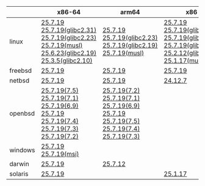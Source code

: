 ||x86-64|arm64|x86|ppc64le|armv7|armel|
| --- | --- | --- | --- | --- | --- | --- |
|linux|[25.7.19](https://github.com/roswell/sbcl_head/releases/download/25.7.19/sbcl-25.7.19-x86-64-linux-binary.tar.bz2)<br />[25.7.19(glibc2.31)](https://github.com/roswell/sbcl_head/releases/download/25.7.19/sbcl-25.7.19-x86-64-linux-glibc2.31-binary.tar.bz2)<br />[25.7.19(glibc2.23)](https://github.com/roswell/sbcl_head/releases/download/25.7.19/sbcl-25.7.19-x86-64-linux-glibc2.23-binary.tar.bz2)<br />[25.7.19(musl)](https://github.com/roswell/sbcl_head/releases/download/25.7.19/sbcl-25.7.19-x86-64-linux-musl-binary.tar.bz2)<br />[25.6.23(glibc2.19)](https://github.com/roswell/sbcl_head/releases/download/25.6.23/sbcl-25.6.23-x86-64-linux-glibc2.19-binary.tar.bz2)<br />[25.3.5(glibc2.10)](https://github.com/roswell/sbcl_head/releases/download/25.3.5/sbcl-25.3.5-x86-64-linux-glibc2.10-binary.tar.bz2)<br />|[25.7.19](https://github.com/roswell/sbcl_head/releases/download/25.7.19/sbcl-25.7.19-arm64-linux-binary.tar.bz2)<br />[25.7.19(glibc2.23)](https://github.com/roswell/sbcl_head/releases/download/25.7.19/sbcl-25.7.19-arm64-linux-glibc2.23-binary.tar.bz2)<br />[25.7.19(glibc2.19)](https://github.com/roswell/sbcl_head/releases/download/25.7.19/sbcl-25.7.19-arm64-linux-glibc2.19-binary.tar.bz2)<br />[25.7.19(musl)](https://github.com/roswell/sbcl_head/releases/download/25.7.19/sbcl-25.7.19-arm64-linux-musl-binary.tar.bz2)<br />|[25.7.19](https://github.com/roswell/sbcl_head/releases/download/25.7.19/sbcl-25.7.19-x86-linux-binary.tar.bz2)<br />[25.7.19(glibc2.31)](https://github.com/roswell/sbcl_head/releases/download/25.7.19/sbcl-25.7.19-x86-linux-glibc2.31-binary.tar.bz2)<br />[25.7.19(glibc2.23)](https://github.com/roswell/sbcl_head/releases/download/25.7.19/sbcl-25.7.19-x86-linux-glibc2.23-binary.tar.bz2)<br />[25.7.19(glibc2.19)](https://github.com/roswell/sbcl_head/releases/download/25.7.19/sbcl-25.7.19-x86-linux-glibc2.19-binary.tar.bz2)<br />[25.2.12(glibc2.10)](https://github.com/roswell/sbcl_head/releases/download/25.2.12/sbcl-25.2.12-x86-linux-glibc2.10-binary.tar.bz2)<br />[25.1.17(musl)](https://github.com/roswell/sbcl_head/releases/download/25.1.17/sbcl-25.1.17-x86-linux-musl-binary.tar.bz2)<br />|[25.7.19](https://github.com/roswell/sbcl_head/releases/download/25.7.19/sbcl-25.7.19-ppc64le-linux-binary.tar.bz2)<br />[25.7.19(glibc2.23)](https://github.com/roswell/sbcl_head/releases/download/25.7.19/sbcl-25.7.19-ppc64le-linux-glibc2.23-binary.tar.bz2)<br />[25.7.19(glibc2.19)](https://github.com/roswell/sbcl_head/releases/download/25.7.19/sbcl-25.7.19-ppc64le-linux-glibc2.19-binary.tar.bz2)<br />|[25.7.19](https://github.com/roswell/sbcl_head/releases/download/25.7.19/sbcl-25.7.19-armv7-linux-binary.tar.bz2)<br />|[25.1.17](https://github.com/roswell/sbcl_head/releases/download/25.1.17/sbcl-25.1.17-armel-linux-binary.tar.bz2)<br />|
|freebsd|[25.7.19](https://github.com/roswell/sbcl_head/releases/download/25.7.19/sbcl-25.7.19-x86-64-freebsd-binary.tar.bz2)<br />|[25.7.19](https://github.com/roswell/sbcl_head/releases/download/25.7.19/sbcl-25.7.19-arm64-freebsd-binary.tar.bz2)<br />|[25.7.19](https://github.com/roswell/sbcl_head/releases/download/25.7.19/sbcl-25.7.19-x86-freebsd-binary.tar.bz2)<br />||||
|netbsd|[25.7.19](https://github.com/roswell/sbcl_head/releases/download/25.7.19/sbcl-25.7.19-x86-64-netbsd-binary.tar.bz2)<br />|[25.7.19](https://github.com/roswell/sbcl_head/releases/download/25.7.19/sbcl-25.7.19-arm64-netbsd-binary.tar.bz2)<br />|[24.12.7](https://github.com/roswell/sbcl_head/releases/download/24.12.7/sbcl-24.12.7-x86-netbsd-binary.tar.bz2)<br />||||
|openbsd|[25.7.19(7.5)](https://github.com/roswell/sbcl_head/releases/download/25.7.19/sbcl-25.7.19-x86-64-openbsd-7.5-binary.tar.bz2)<br />[25.7.19(7.1)](https://github.com/roswell/sbcl_head/releases/download/25.7.19/sbcl-25.7.19-x86-64-openbsd-7.1-binary.tar.bz2)<br />[25.7.19(6.9)](https://github.com/roswell/sbcl_head/releases/download/25.7.19/sbcl-25.7.19-x86-64-openbsd-6.9-binary.tar.bz2)<br />[25.7.19](https://github.com/roswell/sbcl_head/releases/download/25.7.19/sbcl-25.7.19-x86-64-openbsd-binary.tar.bz2)<br />[25.7.19(7.4)](https://github.com/roswell/sbcl_head/releases/download/25.7.19/sbcl-25.7.19-x86-64-openbsd-7.4-binary.tar.bz2)<br />[25.7.19(7.3)](https://github.com/roswell/sbcl_head/releases/download/25.7.19/sbcl-25.7.19-x86-64-openbsd-7.3-binary.tar.bz2)<br />[25.7.19(7.2)](https://github.com/roswell/sbcl_head/releases/download/25.7.19/sbcl-25.7.19-x86-64-openbsd-7.2-binary.tar.bz2)<br />|[25.7.19(7.2)](https://github.com/roswell/sbcl_head/releases/download/25.7.19/sbcl-25.7.19-arm64-openbsd-7.2-binary.tar.bz2)<br />[25.7.19(7.1)](https://github.com/roswell/sbcl_head/releases/download/25.7.19/sbcl-25.7.19-arm64-openbsd-7.1-binary.tar.bz2)<br />[25.7.19(6.9)](https://github.com/roswell/sbcl_head/releases/download/25.7.19/sbcl-25.7.19-arm64-openbsd-6.9-binary.tar.bz2)<br />[25.7.19](https://github.com/roswell/sbcl_head/releases/download/25.7.19/sbcl-25.7.19-arm64-openbsd-binary.tar.bz2)<br />[25.7.19(7.5)](https://github.com/roswell/sbcl_head/releases/download/25.7.19/sbcl-25.7.19-arm64-openbsd-7.5-binary.tar.bz2)<br />[25.7.19(7.4)](https://github.com/roswell/sbcl_head/releases/download/25.7.19/sbcl-25.7.19-arm64-openbsd-7.4-binary.tar.bz2)<br />[25.7.19(7.3)](https://github.com/roswell/sbcl_head/releases/download/25.7.19/sbcl-25.7.19-arm64-openbsd-7.3-binary.tar.bz2)<br />|||||
|windows|[25.7.19](https://github.com/roswell/sbcl_head/releases/download/25.7.19/sbcl-25.7.19-x86-64-windows-binary.tar.bz2)<br />[25.7.19(msi)](https://github.com/roswell/sbcl_head/releases/download/25.7.19/sbcl-25.7.19-x86-64-windows-binary.msi)<br />||||||
|darwin|[25.7.19](https://github.com/roswell/sbcl_head/releases/download/25.7.19/sbcl-25.7.19-x86-64-darwin-binary.tar.bz2)<br />|[25.7.12](https://github.com/roswell/sbcl_head/releases/download/25.7.12/sbcl-25.7.12-arm64-darwin-binary.tar.bz2)<br />|||||
|solaris|[25.7.19](https://github.com/roswell/sbcl_head/releases/download/25.7.19/sbcl-25.7.19-x86-64-solaris-binary.tar.bz2)<br />||[25.1.17](https://github.com/roswell/sbcl_head/releases/download/25.1.17/sbcl-25.1.17-x86-solaris-binary.tar.bz2)<br />||||
